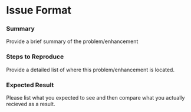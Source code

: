 # Issue Format

### Summary
Provide a brief summary of the problem/enhancement

### Steps to Reproduce
Provide a detailed list of where this problem/enhancement is located.

### Expected Result
Please list what you expected to see and then compare what you actually recieved as a result.
